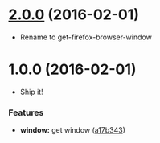 <a name="2.0.0"></a>
# [2.0.0](https://github.com/dogwalk/get-firefox-browser-window/compare/v1.0.0...v2.0.0) (2016-02-01)

* Rename to get-firefox-browser-window


<a name="1.0.0"></a>
# 1.0.0 (2016-02-01)

* Ship it!


### Features

* **window:** get window ([a17b343](https://github.com/dogwalk/get-firefox-browser-window/commit/a17b343))
